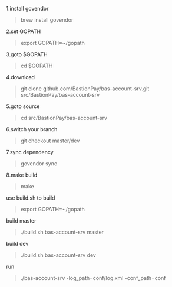 1.install govendor<br/>
> brew install govendor

2.set GOPATH<br/>
> export GOPATH=~/gopath

3.goto $GOPATH<br/>
> cd $GOPATH

4.download<br/>
> git clone github.com/BastionPay/bas-account-srv.git src/BastionPay/bas-account-srv

5.goto source
> cd src/BastionPay/bas-account-srv

6.switch your branch<br/>
> git checkout master/dev

7.sync dependency
> govendor sync

8.make build<br/>
> make

use build.sh to build<br/>
> export GOPATH=~/gopath

build master<br/>
> ./build.sh bas-account-srv master

build dev<br/>
> ./build.sh bas-account-srv dev

run<br/>
> ./bas-account-srv -log_path=conf/log.xml -conf_path=conf